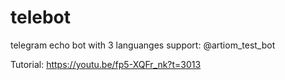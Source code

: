 # telebot

telegram echo bot with 3 languanges support:
@artiom_test_bot


Tutorial: 
https://youtu.be/fp5-XQFr_nk?t=3013
